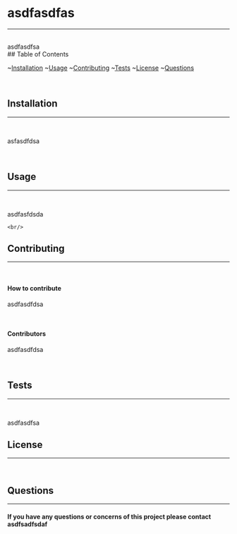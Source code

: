 
  # asdfasdfas
  <hr>
  <br/>
  asdfasdfsa
  <br/>
  ## Table of Contents 

  ~[Installation](#installation)
  ~[Usage](#usage)
  ~[Contributing](#contributing)
  ~[Tests](#tests)
  ~[License](#license)
  ~[Questions](#questions)

  <br/>

  ## Installation 
  
  <hr>
  
  <br/>
  
  asfasdfdsa
  
  <br/>
  
  ## Usage 
  
  <hr>
  
  <br/>
  
  asdfasfdsda
  
    <br/>
  
  ## Contributing 
  
  <hr>
  
  <br/>  
  
  #### How to contribute
  
  asdfasdfdsa
  
  <br/>
  
  #### Contributors 
  
  asdfasdfdsa
  
  <br/>
  
  ## Tests
  
  <hr>
  
  <br/>
  
  asdfasdfsa
  
  ## License 
  
  <hr>
  
  <br/>
  
  ## Questions
  
  <hr>
  
  #### If you have any questions or concerns of this project please contact asdfsadfsdaf
  